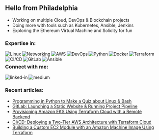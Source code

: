 ## Hello from Philadelphia

- Working on multiple Cloud, DevOps & Blockchain projects
- Doing more with tools such as Kubernetes, Ansible, Jenkins
- Exploring the Ethereum Virtual Machine and Solidity for fun<br>
### Expertise in:
<img align="left" alt="Linux" src="https://img.shields.io/badge/-Linux-yellow"/>
<img align="left" alt="Networking" src="https://img.shields.io/badge/-Networking-white"/>
<img align="left" alt="AWS" src="https://img.shields.io/badge/-AWS-orange"/>
<img align="left" alt="DevOps" src="https://img.shields.io/badge/-DevOps-lightgrey"/>
<img align="left" alt="Python" src="https://img.shields.io/badge/-Python-blue"/>
<img align="left" alt="Docker" src="https://img.shields.io/badge/-Docker-9cf"/>
<img align="left" alt="Terraform" src="https://img.shields.io/badge/-Terraform-blueviolet"/>
<img align="left" alt="CI/CD" src="https://img.shields.io/badge/-CI%2FCD-darkgrey"/>
<img align="left" alt="GitLab" src="https://img.shields.io/badge/-GitLab-red"/>
<img align="left" alt="Ansible" src="https://img.shields.io/badge/-Ansible-black"/><br>

### Connect with me:

[<img align="left" alt="linked-in" src="https://img.shields.io/badge/linkedin-%230077B5.svg?&style=for-the-badge&logo=linkedin&logoColor=white" />](https://www.linkedin.com/in/kevinczarzasty/)

[<img align="left" alt="medium" src="https://img.shields.io/badge/medium-%2312100E.svg?&style=for-the-badge&logo=medium&logoColor=white" />](https://kevinczarzasty.medium.com/) 
<br>

### Recent articles:

<!-- BLOG-POST-LIST:START -->
- [Programming in Python to Make a Quiz about Linux & Bash](https://kevinczarzasty.medium.com/programming-in-python-to-make-a-quiz-about-linux-bash-db5ca43f2356?source=rss-d3ba220c9512------2)
- [GitLab: Launching a Static Website & Running Project Pipeline](https://kevinczarzasty.medium.com/gitlab-launching-a-static-website-running-automated-project-pipeline-c969c5786b6d?source=rss-d3ba220c9512------2)
- [Provisioning Amazon EKS Using Terraform Cloud with a Remote Backend](https://kevinczarzasty.medium.com/provisioning-amazon-eks-using-terraform-cloud-with-a-remote-backend-c76c8a006a8f?source=rss-d3ba220c9512------2)
- [CI/CD: Deploying a Two-Tier AWS Architecture with Terraform Cloud](https://kevinczarzasty.medium.com/ci-cd-deploying-a-two-tier-aws-architecture-with-terraform-cloud-1ec3d22ce7f7?source=rss-d3ba220c9512------2)
- [Building a Custom EC2 Module with an Amazon Machine Image Using Terraform](https://kevinczarzasty.medium.com/building-a-custom-ec2-module-with-an-amazon-ami-using-terraform-e169d9285a53?source=rss-d3ba220c9512------2)
<!-- BLOG-POST-LIST:END -->
